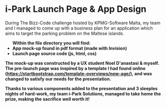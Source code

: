 # i-Park Launch Page & App Design

During The Bizz-Code challenge hosted by KPMG-Software Malta, my team and I managed to come up with a business plan for an application which aims to target the parking problem on the Maltese islands.

<ul>
  <b>Within the file directory you will find:<b>
  <li>App mock-up found in pdf format (made with Invision)</li>
  <li>Launch page source code (js, html, css)</li>
</ul>
  
The mock-up was constructed by a UX student Noel D'anastasi & myself.
The pre-launch page was inspired by a template I had found online (https://startbootstrap.com/template-overviews/new-age/), and was changed to satisfy our needs for the presentation. 

Thanks to various components added to the presentation and 3 sleeples nights of hard-work, my team i-Park Solutions, managed to take home the prize, making the sacrifice well worth it!
